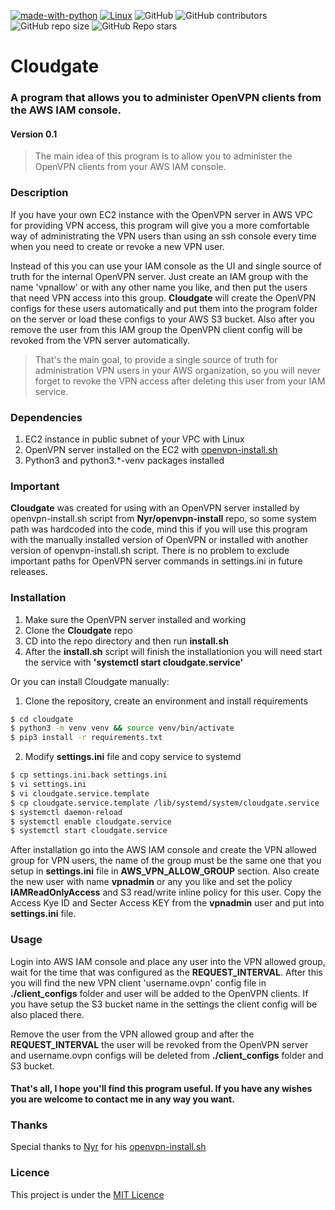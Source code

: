[![made-with-python](https://img.shields.io/badge/Made%20with-Python-1f425f.svg)](https://www.python.org/)
[![Linux](https://svgshare.com/i/Zhy.svg)](https://svgshare.com/i/Zhy.svg)
![GitHub](https://img.shields.io/github/license/ratibor78/cloudgate)
![GitHub contributors](https://img.shields.io/github/contributors/ratibor78/cloudgate)
![GitHub repo size](https://img.shields.io/github/repo-size/ratibor78/cloudgate)
![GitHub Repo stars](https://img.shields.io/github/stars/ratibor78/cloudgate?style=social)

# Cloudgate
### A program that allows you to administer OpenVPN clients from the AWS IAM console. 
#### Version 0.1

> The main idea of this program is to allow you to administer the OpenVPN clients from your AWS IAM console.

### Description

If you have your own EC2 instance with the OpenVPN server in AWS VPC for providing VPN access, this program will give you a more comfortable
way of administrating the VPN users than using an ssh console every time when you need to create or revoke a new VPN user.

Instead of this you can use your IAM console as the UI and single source of truth for the internal OpenVPN server.
Just create an IAM group with the name 'vpnallow' or with any other name you like, and then put the users that need VPN access into this group.
**Cloudgate** will create the OpenVPN configs for these users automatically and put them into the program folder on the server or load these configs
to your AWS S3 bucket. Also after you remove the user from this IAM group the OpenVPN client config will be revoked from the VPN server automatically.

> That's the main goal, to provide a single source of truth for administration VPN users in your AWS organization, so you will never forget to revoke the VPN access after deleting this user from your IAM service.

### Dependencies

1) EC2 instance in public subnet of your VPC with Linux
2) OpenVPN server installed on the EC2 with [openvpn-install.sh ](https://github.com/Nyr/openvpn-install)
3) Python3 and python3.*-venv packages installed

### Important
**Cloudgate** was created for using with an OpenVPN server installed by openvpn-install.sh script from **Nyr/openvpn-install** repo, so some system path was hardcoded into the code, mind this if you will use this program with the manually installed version of OpenVPN or installed with another version of openvpn-install.sh script. 
There is no problem to exclude important paths for OpenVPN server commands in settings.ini in future releases. 

### Installation

1) Make sure the OpenVPN server installed and working 
2) Clone the **Cloudgate** repo 
3) CD into the repo directory and then run **install.sh**
4) After the **install.sh** script will finish the installationion you will need start the service with **'systemctl start cloudgate.service'**

Or you can install Cloudgate manually:

1) Clone the repository, create an environment and install requirements
```sh
$ cd cloudgate
$ python3 -m venv venv && source venv/bin/activate
$ pip3 install -r requirements.txt
```
2) Modify **settings.ini** file and copy service to systemd
```sh
$ cp settings.ini.back settings.ini
$ vi settings.ini
$ vi cloudgate.service.template
$ cp cloudgate.service.template /lib/systemd/system/cloudgate.service
$ systemctl daemon-reload
$ systemctl enable cloudgate.service
$ systemctl start cloudgate.service
```
After installation go into the AWS IAM console and create the VPN allowed group for VPN users, the name of the group must be the same one that you setup in **settings.ini** file in **AWS_VPN_ALLOW_GROUP** section. 
Also create the new user with name **vpnadmin** or any you like and set the policy **IAMReadOnlyAccess** and S3 read/write inline policy for this user. Copy the Access Kye ID and Secter Access KEY from the **vpnadmin** user and put into **settings.ini** file. 

### Usage

Login into AWS IAM console and place any user into the VPN allowed group, wait for the time that was configured as the **REQUEST_INTERVAL**. After this you will find the new VPN client 'username.ovpn' config file in **./client_configs** folder and user will be added to the OpenVPN clients. If you have setup the S3 bucket name in the settings the client config will be also placed there. 

Remove the user from the VPN allowed group and after the **REQUEST_INTERVAL** the user will be revoked from the OpenVPN server and username.ovpn configs will be deleted from **./client_configs** folder and S3 bucket. 

#### That's all, I hope you'll find this program useful. If you have any wishes you are welcome to contact me in any way you want. 

### Thanks
Special thanks to [Nyr](https://github.com/Nyr) for his [openvpn-install.sh](https://github.com/Nyr/openvpn-install)

### Licence

This project is under the [MIT Licence](https://raw.githubusercontent.com/Angristan/openvpn-install/master/LICENSE)
